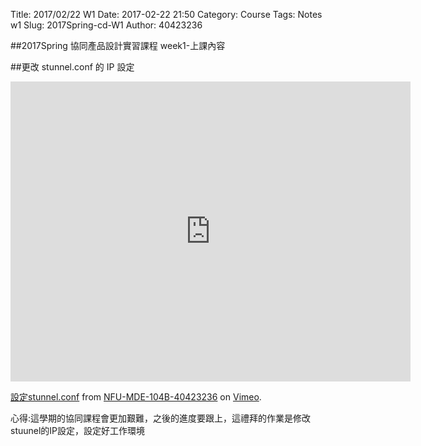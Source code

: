 Title: 2017/02/22 W1
Date: 2017-02-22 21:50
Category: Course
Tags: Notes  w1
Slug: 2017Spring-cd-W1
Author: 40423236

##2017Spring 協同產品設計實習課程  week1-上課內容

<!-- PELICAN_END_SUMMARY -->

##更改 stunnel.conf 的 IP 設定

<iframe src="https://player.vimeo.com/video/206430722" width="640" height="480" frameborder="0" webkitallowfullscreen mozallowfullscreen allowfullscreen></iframe>
<p><a href="https://vimeo.com/206430722">設定stunnel.conf</a> from <a href="https://vimeo.com/user61607351">NFU-MDE-104B-40423236</a> on <a href="https://vimeo.com">Vimeo</a>.</p>

<p>心得:這學期的協同課程會更加艱難，之後的進度要跟上，這禮拜的作業是修改stuunel的IP設定，設定好工作環境</p>